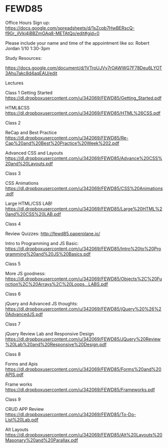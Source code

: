 # FEWD85

Office Hours Sign up:
https://docs.google.com/spreadsheets/d/1sZcpb7HwBERscQ-f9Gr_jlVkj4jBBZmGAq8-METAtQo/edit#gid=0

Please include your name and time of the appointment like so: 
Robert Jordan 1/10  1:30-3pm

Study Resources:

https://docs.google.com/document/d/1VTroUJVy7rOAWWG7F78Deu6LYOT3Ahu7akc8d4aqEAU/edit

Lectures

Class 1
Getting Started https://dl.dropboxusercontent.com/u/342069/FEWD85/Getting_Started.pdf

HTML&CSS https://dl.dropboxusercontent.com/u/342069/FEWD85/HTML%26CSS.pdf

Class 2

ReCap and Best Practice https://dl.dropboxusercontent.com/u/342069/FEWD85/Re-Cap%20and%20Best%20Practice%20Week%202.pdf

Advanced CSS and Layouts https://dl.dropboxusercontent.com/u/342069/FEWD85/Advance%20CSS%20and%20Layouts.pdf

Class 3

CSS Animations https://dl.dropboxusercontent.com/u/342069/FEWD85/CSS%20Animations.pdf

Large HTML/CSS LAB! https://dl.dropboxusercontent.com/u/342069/FEWD85/Large%20HTML%20and%20CSS%20LAB.pdf

Class 4

Review Quizzes: http://fewd85.paperplane.io/

Intro to Programming and JS Basic: https://dl.dropboxusercontent.com/u/342069/FEWD85/Intro%20to%20Programming%20and%20JS%20Basics.pdf

Class 5

More JS goodness: https://dl.dropboxusercontent.com/u/342069/FEWD85/Objects%2C%20Function%2C%20Arrays%2C%20Loops...LABS.pdf

Class 6

jQuery and Advanced JS thoughts: https://dl.dropboxusercontent.com/u/342069/FEWD85/jQuery%20%26%20AdvancedJS.pdf

Class 7

jQuery Review Lab and Responsive Design https://dl.dropboxusercontent.com/u/342069/FEWD85/JQuery%20Review%20Lab%20and%20Responsive%20Design.pdf

Class 8

Forms and Apis
https://dl.dropboxusercontent.com/u/342069/FEWD85/Forms%20and%20APIS.pdf

Frame works
https://dl.dropboxusercontent.com/u/342069/FEWD85/Frameworks.pdf

Class 9

CRUD APP Review
https://dl.dropboxusercontent.com/u/342069/FEWD85/To-Do-List%20Lab.pdf

Alt Layouts
https://dl.dropboxusercontent.com/u/342069/FEWD85/Alt%20Layouts%20Masonary%20and%20Parallax.pdf


